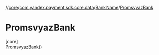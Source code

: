 //[core](../../../../index.md)/[com.yandex.payment.sdk.core.data](../../index.md)/[BankName](../index.md)/[PromsvyazBank](index.md)

# PromsvyazBank

[core]\
[PromsvyazBank](index.md)()
